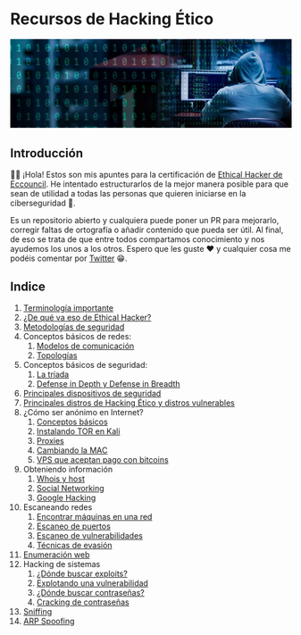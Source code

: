 # Recursos de Hacking Ético

![portada](./img/portada.jpeg)

## Introducción

👋👋 ¡Hola! Estos son mis apuntes para la certificación de [Ethical Hacker de Eccouncil](https://www.eccouncil.org/programs/certified-ethical-hacker-ceh/). He intentado estructurarlos de la mejor manera posible para que sean de utilidad a todas las personas que quieren iniciarse en la ciberseguridad 🖤.

Es un repositorio abierto y cualquiera puede poner un PR para mejorarlo, corregir faltas de ortografía o añadir contenido que pueda ser útil. Al final, de eso se trata de que entre todos compartamos conocimiento y nos ayudemos los unos a los otros. Espero que les guste ❤️ y cualquier cosa me podéis comentar por [Twitter](https://twitter.com/zamarrowski) 😁.

## Indice

1. [Terminología importante](./resources/terminologia.md)
2. [¿De qué va eso de Ethical Hacker?](./resources/ethicalHacker.md)
3. [Metodologías de seguridad](./resources/metodologias.md)
4. Conceptos básicos de redes:
    1. [Modelos de comunicación](./resources/redes/modelos.md)
    2. [Topologías](./resources/redes/topologias.md)
5. Conceptos básicos de seguridad:
    1. [La tríada](./resources/seguridad/triada.md)
    2. [Defense in Depth y Defense in Breadth](./resources/seguridad/defense.md)
5. [Principales dispositivos de seguridad](./resources/dispositivosDeSeguridad.md)
6. [Principales distros de Hacking Ético y distros vulnerables](./resources/distros.md)
7. ¿Cómo ser anónimo en Internet?
    1. [Conceptos básicos](./resources/anonimato/conceptos.md)
    2. [Instalando TOR en Kali](./resources/anonimato/instalarTor.md)
    3. [Proxies](./resources/anonimato/proxies.md)
    4. [Cambiando la MAC](./resources/anonimato/mac.md)
    5. [VPS que aceptan pago con bitcoins](./resources/anonimato/vps.md)
8. Obteniendo información
    1. [Whois y host](./resources/obteniendoInfo/whois.md)
    2. [Social Networking](./resources/obteniendoInfo/socialnetworking.md)
    3. [Google Hacking](./resources/obteniendoInformacion/googleHacking.md)
9. Escaneando redes
    1. [Encontrar máquinas en una red](./resources/escaneoRedes/pingsweeps.md)
    2. [Escaneo de puertos](./resources/escaneoRedes/portScanning.md)
    3. [Escaneo de vulnerabilidades](./resources/escaneoRedes/vulnerabilidades.md)
    4. [Técnicas de evasión](./resources/escaneoRedes/evasion.md)
10. [Enumeración web](./resources/enumeracion.md)
11. Hacking de sistemas
    1. [¿Dónde buscar exploits?](./resources/hackingDeSistemas/exploits.md)
    2. [Explotando una vulnerabilidad](./resources/hackingDeSistemas/explotando.md)
    1. [¿Dónde buscar contraseñas?](./resources/hackingDeSistemas/obteniendoPasswords.md)
    1. [Cracking de contraseñas](./resources/hackingDeSistemas/cracking.md)
12. [Sniffing](./resources/sniffing.md)
12. [ARP Spoofing](./resources/arpspoofing.md)